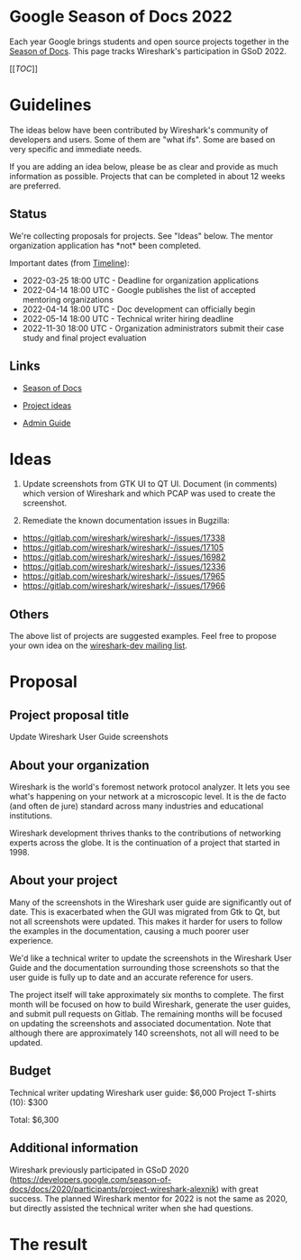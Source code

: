# Google Season of Docs 2022

Each year Google brings students and open source projects together in the [Season of Docs](https://developers.google.com/season-of-docs). This page tracks Wireshark's participation in GSoD 2022.

[[_TOC_]]

# Guidelines

The ideas below have been contributed by Wireshark's community of developers and users. Some of them are "what ifs". Some are based on very specific and immediate needs.

If you are adding an idea below, please be as clear and provide as much information as possible. Projects that can be completed in about 12 weeks are preferred.

## Status

We're collecting proposals for projects. See "Ideas" below. The mentor organization application has \*not\* been completed.

Important dates (from [Timeline](https://developers.google.com/season-of-docs/docs/timeline)):
  - 2022-03-25 18:00 UTC - Deadline for organization applications
  - 2022-04-14 18:00 UTC - Google publishes the list of accepted mentoring organizations
  - 2022-04-14 18:00 UTC - Doc development can officially begin
  - 2022-05-14 18:00 UTC - Technical writer hiring deadline
  - 2022-11-30 18:00 UTC - Organization administrators submit their case study and final project evaluation

## Links

  - [Season of Docs](https://developers.google.com/season-of-docs)

  - [Project ideas](https://developers.google.com/season-of-docs/docs/project-ideas)

  - [Admin Guide](https://developers.google.com/season-of-docs/docs/admin-guide)

# Ideas

1. Update screenshots from GTK UI to QT UI. Document (in comments) which version of Wireshark and which PCAP was used to create the screenshot.

2. Remediate the known documentation issues in Bugzilla:
* https://gitlab.com/wireshark/wireshark/-/issues/17338
* https://gitlab.com/wireshark/wireshark/-/issues/17105
* https://gitlab.com/wireshark/wireshark/-/issues/16982
* https://gitlab.com/wireshark/wireshark/-/issues/12336
* https://gitlab.com/wireshark/wireshark/-/issues/17965
* https://gitlab.com/wireshark/wireshark/-/issues/17966

## Others

The above list of projects are suggested examples. Feel free to propose your own idea on the [wireshark-dev mailing list](https://www.wireshark.org/lists/wireshark-dev/).

# Proposal
## Project proposal title
Update Wireshark User Guide screenshots

## About your organization
Wireshark is the world's foremost network protocol analyzer. It lets you see what's happening on your network at a microscopic level. It is the de facto (and often de jure) standard across many industries and educational institutions.

Wireshark development thrives thanks to the contributions of networking experts across the globe. It is the continuation of a project that started in 1998.

## About your project
Many of the screenshots in the Wireshark user guide are significantly out of date. This is exacerbated when the GUI was migrated from Gtk to Qt, but not all screenshots were updated. This makes it harder for users to follow the examples in the documentation, causing a much poorer user experience.

We'd like a technical writer to update the screenshots in the Wireshark User Guide and the documentation surrounding those screenshots so that the user guide is fully up to date and an accurate reference for users.

The project itself will take approximately six months to complete. The first month will be focused on how to build Wireshark, generate the user guides, and submit pull requests on Gitlab. The remaining months will be focused on updating the screenshots and associated documentation. Note that although there are approximately 140 screenshots, not all will need to be updated.

## Budget
Technical writer updating Wireshark user guide: $6,000
Project T-shirts (10): $300

Total: $6,300

## Additional information

Wireshark previously participated in GSoD 2020 (https://developers.google.com/season-of-docs/docs/2020/participants/project-wireshark-alexnik) with great success. The planned Wireshark mentor for 2022 is not the same as 2020, but directly assisted the technical writer when she had questions.

# The result
